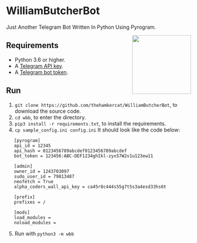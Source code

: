 # WilliamButcherBot
Just Another Telegram Bot Written In Python Using Pyrogram.

<img src="https://i.ibb.co/HBkLxxT/owen-buckley-owen-buckley-billybutcher-close.jpg" width="160" align="right">

## Requirements

- Python 3.6 or higher.
- A [Telegram API key](//docs.pyrogram.org/intro/setup#api-keys).
- A [Telegram bot token](//t.me/botfather).

## Run

1. `git clone https://github.com/thehamkercat/WilliamButcherBot`, to download the source code.
2. `cd wbb`, to enter the directory.
3. `pip3 install -r requirements.txt`, to install the requirements.
4. `cp sample_config.ini config.ini` It should look like the code below:<br>

```
   [pyrogram]
   api_id = 12345
   api_hash = 0123456789abcdef0123456789abcdef
   bot_token = 123456:ABC-DEF1234ghIkl-zyx57W2v1u123ew11
   
   [admin]
   owner_id = 1243703097
   sudo_user_id = 79813487
   neofetch = True
   alpha_coders_wall_api_key = ca45r8c444s55g7t5s3a4esd33hs6t

   [prefix]
   prefixes = /

   [mods]
   load_modules =
   noload_modules =
   ```
5. Run with `python3 -m wbb`
